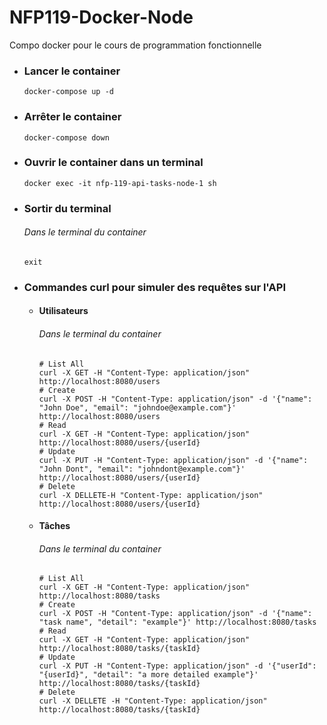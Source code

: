 # NFP119-Docker-Node
Compo docker pour le cours de programmation fonctionnelle

- ### Lancer le container

    ```Shell
    docker-compose up -d
    ```

- ### Arrêter le container

    ```Shell
    docker-compose down
    ```

- ### Ouvrir le container dans un terminal

    ```Shell
    docker exec -it nfp-119-api-tasks-node-1 sh
    ```

- ### Sortir du terminal

    ###### Dans le terminal du container
    ```Shell
    exit
    ```

- ### Commandes curl pour simuler des requêtes sur l'API

  - #### Utilisateurs

    ###### Dans le terminal du container
        
    ```shell 
    # List All
    curl -X GET -H "Content-Type: application/json" http://localhost:8080/users
    # Create
    curl -X POST -H "Content-Type: application/json" -d '{"name": "John Doe", "email": "johndoe@example.com"}' http://localhost:8080/users
    # Read
    curl -X GET -H "Content-Type: application/json" http://localhost:8080/users/{userId}
    # Update
    curl -X PUT -H "Content-Type: application/json" -d '{"name": "John Dont", "email": "johndont@example.com"}' http://localhost:8080/users/{userId}
    # Delete
    curl -X DELLETE-H "Content-Type: application/json" http://localhost:8080/users/{userId}
    ```

  - #### Tâches

    ###### Dans le terminal du container
    
    ```shell
    # List All
    curl -X GET -H "Content-Type: application/json" http://localhost:8080/tasks
    # Create
    curl -X POST -H "Content-Type: application/json" -d '{"name": "task name", "detail": "example"}' http://localhost:8080/tasks
    # Read
    curl -X GET -H "Content-Type: application/json" http://localhost:8080/tasks/{taskId}
    # Update
    curl -X PUT -H "Content-Type: application/json" -d '{"userId": "{userId}", "detail": "a more detailed example"}' http://localhost:8080/tasks/{taskId}
    # Delete
    curl -X DELLETE -H "Content-Type: application/json" http://localhost:8080/tasks/{taskId}
    ```